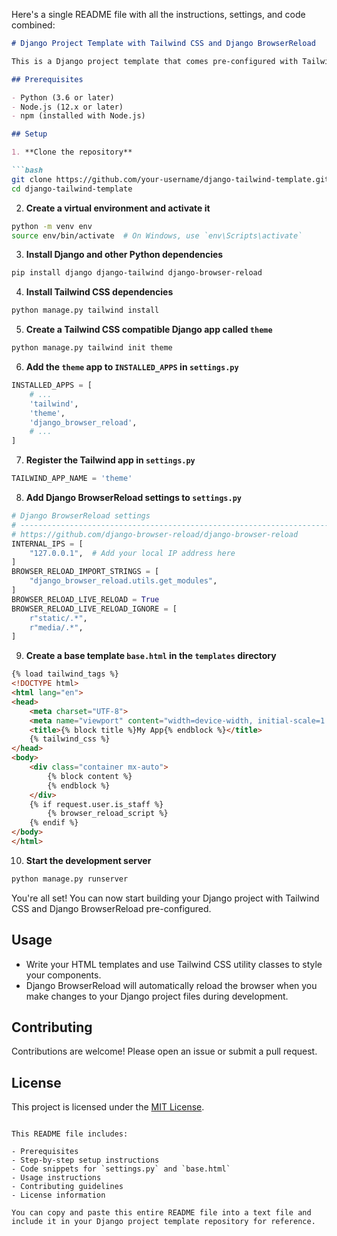 Here's a single README file with all the instructions, settings, and code combined:

```markdown
# Django Project Template with Tailwind CSS and Django BrowserReload

This is a Django project template that comes pre-configured with Tailwind CSS and Django BrowserReload for a streamlined development experience.

## Prerequisites

- Python (3.6 or later)
- Node.js (12.x or later)
- npm (installed with Node.js)

## Setup

1. **Clone the repository**

```bash
git clone https://github.com/your-username/django-tailwind-template.git
cd django-tailwind-template
```

2. **Create a virtual environment and activate it**

```bash
python -m venv env
source env/bin/activate  # On Windows, use `env\Scripts\activate`
```

3. **Install Django and other Python dependencies**

```bash
pip install django django-tailwind django-browser-reload
```

4. **Install Tailwind CSS dependencies**

```bash
python manage.py tailwind install
```

5. **Create a Tailwind CSS compatible Django app called `theme`**

```bash
python manage.py tailwind init theme
```

6. **Add the `theme` app to `INSTALLED_APPS` in `settings.py`**

```python
INSTALLED_APPS = [
    # ...
    'tailwind',
    'theme',
    'django_browser_reload',
    # ...
]
```

7. **Register the Tailwind app in `settings.py`**

```python
TAILWIND_APP_NAME = 'theme'
```

8. **Add Django BrowserReload settings to `settings.py`**

```python
# Django BrowserReload settings
# ------------------------------------------------------------------------------
# https://github.com/django-browser-reload/django-browser-reload
INTERNAL_IPS = [
    "127.0.0.1",  # Add your local IP address here
]
BROWSER_RELOAD_IMPORT_STRINGS = [
    "django_browser_reload.utils.get_modules",
]
BROWSER_RELOAD_LIVE_RELOAD = True
BROWSER_RELOAD_LIVE_RELOAD_IGNORE = [
    r"static/.*",
    r"media/.*",
]
```

9. **Create a base template `base.html` in the `templates` directory**

```html
{% load tailwind_tags %}
<!DOCTYPE html>
<html lang="en">
<head>
    <meta charset="UTF-8">
    <meta name="viewport" content="width=device-width, initial-scale=1.0">
    <title>{% block title %}My App{% endblock %}</title>
    {% tailwind_css %}
</head>
<body>
    <div class="container mx-auto">
        {% block content %}
        {% endblock %}
    </div>
    {% if request.user.is_staff %}
        {% browser_reload_script %}
    {% endif %}
</body>
</html>
```

10. **Start the development server**

```bash
python manage.py runserver
```

You're all set! You can now start building your Django project with Tailwind CSS and Django BrowserReload pre-configured.

## Usage

- Write your HTML templates and use Tailwind CSS utility classes to style your components.
- Django BrowserReload will automatically reload the browser when you make changes to your Django project files during development.

## Contributing

Contributions are welcome! Please open an issue or submit a pull request.

## License

This project is licensed under the [MIT License](LICENSE).
```

This README file includes:

- Prerequisites
- Step-by-step setup instructions
- Code snippets for `settings.py` and `base.html`
- Usage instructions
- Contributing guidelines
- License information

You can copy and paste this entire README file into a text file and include it in your Django project template repository for reference.
